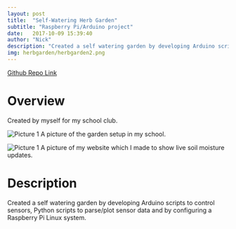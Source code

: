 ```yaml
---
layout: post
title:  "Self-Watering Herb Garden"
subtitle: "Raspberry Pi/Arduino project"
date:   2017-10-09 15:39:40
author: "Nick"
description: "Created a self watering garden by developing Arduino scripts to control sensors, Python scripts to parse/plot sensor data and by configuring a Raspberry Pi Linux system." 
img: herbgarden/herbgarden2.png
---
```


[Github Repo Link](https://github.com/nighthawk469/herb_garden_system)

# Overview
Created by myself for my school club.

![Picture 1]({{site.baseurl}}/assets/img/herbgarden/herbgarden3.jpg)
A picture of the garden setup in my school.

![Picture 1]({{site.baseurl}}/assets/img/herbgarden/site.png)
A picture of my website which I made to show live soil moisture updates.

# Description

Created a self watering garden by developing Arduino scripts to control sensors, Python scripts to parse/plot sensor data and by configuring a Raspberry Pi Linux system.




